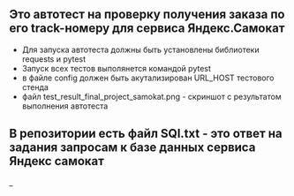 ## Это автотест на проверку получения заказа по его track-номеру для сервиса Яндекс.Самокат

- Для запуска автотеста должны быть установлены библиотеки requests и pytest
- Запуск всех тестов выполянется командой pytest
- в файле config должен быть акутализирован URL_HOST тестового стенда
- файл test_result_final_project_samokat.png - скриншот с результатом выполнения автотеста

## В репозитории есть файл SQl.txt - это ответ на задания запросам к базе данных сервиса Яндекс самокат
_